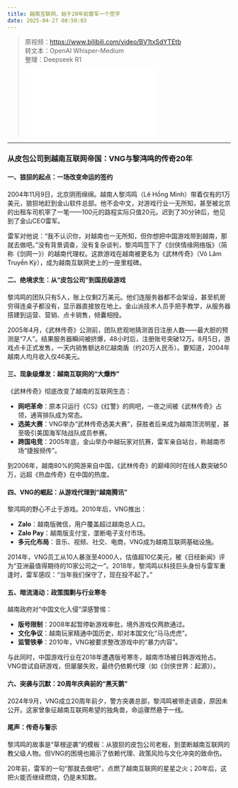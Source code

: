 ```yaml
---
title: 越南互联网，始于20年前雷军一个签字
date: 2025-04-27 08:50:03
---
```


> 原视频：https://www.bilibili.com/video/BV1txSdYTEtb<br>转文本：OpenAI Whisper-Medium<br>整理：Deepseek R1
>
> <iframe src="//player.bilibili.com/player.html?bvid=BV1txSdYTEtb&autoplay=0" scrolling="no" border="0" frameborder="no" framespacing="0" allowfullscreen="true"></iframe>

---

### **从皮包公司到越南互联网帝国：VNG与黎鸿鸣的传奇20年**  

#### **一、狼狈的起点：一场改变命运的签约**  
2004年11月9日，北京阴雨绵绵。越南人黎鸿鸣（Lê Hồng Minh）带着仅有的1万美元，狼狈地赶到金山软件总部。他不会中文，对游戏行业一无所知，甚至被北京的出租车司机宰了一笔——100元的路程实际只值20元。迟到了30分钟后，他见到了金山CEO雷军。  

雷军对他说：“我不认识你，对越南也一无所知，但你想把中国游戏带到越南，那就去做吧。”没有背景调查，没有复杂谈判，黎鸿鸣签下了《剑侠情缘网络版》（简称《剑网一》）的越南代理权。这款游戏在越南被更名为《武林传奇》（Võ Lâm Truyền Kỳ），成为越南互联网史上的一座里程碑。  

#### **二、绝境求生：从“皮包公司”到国民级游戏**  
黎鸿鸣的团队只有5人，账上仅剩2万美元。他们连服务器都不会架设，甚至机房穷得连桌子都没有，显示器直接放在地上。金山派技术人员手把手教学，从服务器搭建到运营、营销、点卡销售，倾囊相授。  

2005年4月，《武林传奇》公测前，团队悲观地猜测首日注册人数——最大胆的预测是“7人”。结果服务器瞬间被挤爆，48小时后，注册账号突破12万。8月5日，游戏点卡正式发售，一天内销售额达8亿越南盾（约20万人民币）。要知道，2004年越南人均月收入仅46美元。  

#### **三、现象级爆发：越南互联网的“大爆炸”**  
《武林传奇》彻底改变了越南的互联网生态：  
- **网吧革命**：原本只运行《CS》《红警》的网吧，一夜之间被《武林传奇》占领，通宵排队成为常态。  
- **选美大赛**：VNG举办“武林传奇选美大赛”，获胜者后来成为越南顶流明星，甚至吸引美国海军陆战队成员参赛。  
- **跨国电竞**：2005年底，金山举办中越玩家对抗赛，雷军亲自站台，称越南市场“捷报频传”。  

到2006年，越南80%的网游来自中国，《武林传奇》的巅峰同时在线人数突破50万，远超《热血传奇》在中国的热度。  

#### **四、VNG的崛起：从游戏代理到“越南腾讯”**  
黎鸿鸣的野心不止于游戏。2010年后，VNG推出：  
- **Zalo**：越南版微信，用户覆盖超过越南总人口。  
- **Zalo Pay**：越南版支付宝，垄断电子支付市场。  
- **多元化布局**：音乐、视频、社交、电商，VNG成为越南互联网基础设施。  

2014年，VNG员工从10人暴涨至4000人，估值超10亿美元，被《日经新闻》评为“亚洲最值得期待的10家公司之一”。2018年，黎鸿鸣以科技巨头身份与雷军重逢时，雷军感叹：“当年我们保守了，现在投不起了。”  

#### **五、暗流涌动：政策围剿与行业寒冬**  
越南政府对“中国文化入侵”深感警惕：  
- **版号限制**：2008年起暂停新游戏审批，境外游戏仅两款通过。  
- **文化争议**：越南玩家精通中国历史，却对本国文化“马马虎虎”。  
- **监管铁拳**：2010年，VNG被要求整改游戏中的“暴力内容”。  

与此同时，中国游戏行业在2018年遭遇版号寒冬，越南市场被日韩游戏抢占。VNG尝试自研游戏，但屡屡失败，最终仍依赖代理（如《剑侠世界：起源》）。  

#### **六、突袭与沉默：20周年庆典前的“黑天鹅”**  
2024年9月，VNG成立20周年前夕，警方突袭总部，黎鸿鸣被带走调查，原因未公开。这家曾象征越南互联网希望的独角兽，命运骤然悬于一线。  

#### **尾声：传奇与警示**  
黎鸿鸣的故事是“草根逆袭”的模板：从狼狈的皮包公司老板，到垄断越南互联网的教父级人物。但VNG的困境也揭示了依赖代理、政策风险与文化冲突的致命伤。  

20年前，雷军的一句“那就去做吧”，点燃了越南互联网的星星之火；20年后，这把火能否继续燃烧，仍是未知数。